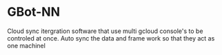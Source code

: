 # GBot-NN
Cloud sync itergration software that use multi gcloud console's to be controled at once. Auto sync the data and frame work so that they act as one machinel
